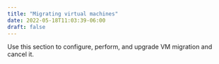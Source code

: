 ```yaml
---
title: "Migrating virtual machines"
date: 2022-05-18T11:03:39-06:00
draft: false
---
```

Use this section to configure, perform, and upgrade VM migration and cancel it.
